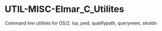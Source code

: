 # UTIL-MISC-Elmar_C_Utilites
Command line utilities for OS/2. lsa, pwd, qualifypath, querymem, shutdn
